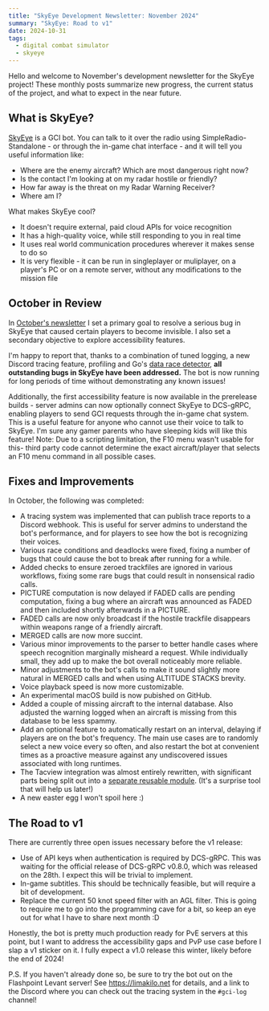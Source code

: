 ```yaml
---
title: "SkyEye Development Newsletter: November 2024"
summary: "SkyEye: Road to v1"
date: 2024-10-31
tags:
  - digital combat simulator
  - skyeye
---
```


Hello and welcome to November's development newsletter for the SkyEye project! These monthly posts summarize new progress, the current status of the project, and what to expect in the near future.

## What is SkyEye?

[SkyEye](https://github.com/dharmab/skyeye) is a GCI bot. You can talk to it over the radio using SimpleRadio-Standalone - or through the in-game chat interface - and it will tell you useful information like:

- Where are the enemy aircraft? Which are most dangerous right now?
- Is the contact I'm looking at on my radar hostile or friendly?
- How far away is the threat on my Radar Warning Receiver?
- Where am I?

What makes SkyEye cool?

- It doesn't require external, paid cloud APIs for voice recognition
- It has a high-quality voice, while still responding to you in real time
- It uses real world communication procedures wherever it makes sense to do so
- It is very flexible - it can be run in singleplayer or muliplayer, on a player's PC or on a remote server, without any modifications to the mission file

## October in Review

In [October's newsletter](newsletter-2024-10.md) I set a primary goal to resolve a serious bug in SkyEye that caused certain players to become invisible. I also set a secondary objective to explore accessibility features.

I'm happy to report that, thanks to a combination of tuned logging, a new Discord tracing feature, profiling and Go's [data race detector](https://go.dev/doc/articles/race_detector), **all outstanding bugs in SkyEye have been addressed.** The bot is now running for long periods of time without demonstrating any known issues!

Additionally, the first accessibility feature is now available in the prerelease builds - server admins can now optionally connect SkyEye to DCS-gRPC, enabling players to send GCI requests through the in-game chat system. This is a useful feature for anyone who cannot use their voice to talk to SkyEye. I'm sure any gamer parents who have sleeping kids will like this feature! Note: Due to a scripting limitation, the F10 menu wasn't usable for this- third party code cannot determine the exact aircraft/player that selects an F10 menu command in all possible cases.

## Fixes and Improvements

In October, the following was completed: 

* A tracing system was implemented that can publish trace reports to a Discord webhook. This is useful for server admins to understand the bot's performance, and for players to see how the bot is recognizing their voices.
* Various race conditions and deadlocks were fixed, fixing a number of bugs that could cause the bot to break after running for a while.
* Added checks to ensure zeroed trackfiles are ignored in various workflows, fixing some rare bugs that could result in nonsensical radio calls.
* PICTURE computation is now delayed if FADED calls are pending computation, fixing a bug where an aircraft was announced as FADED and then included shortly afterwards in a PICTURE.
* FADED calls are now only broadcast if the hostile trackfile disappears within weapons range of a friendly aircraft.
* MERGED calls are now more succint.
* Various minor improvements to the parser to better handle cases where speech recognition marginally misheard a request. While individually small, they add up to make the bot overall noticeably more reliable.
* Minor adjustments to the bot's calls to make it sound slightly more natural in MERGED calls and when using ALTITUDE STACKS brevity.
* Voice playback speed is now more customizable.
* An experimental macOS build is now pubished on GitHub.
* Added a couple of missing aircraft to the internal database. Also adjusted the warning logged when an aircraft is missing from this database to be less spammy.
* Add an optional feature to automatically restart on an interval, delaying if players are on the bot's frequency. The main use cases are to randomly select a new voice every so often, and also restart the bot at convenient times as a proactive measure against any undiscovered issues associated with long runtimes.
* The Tacview integration was almost entirely rewritten, with significant parts being split out into a [separate reusable module](https://github.com/dharmab/goacmi). (It's a surprise tool that will help us later!)
* A new easter egg I won't spoil here :)

## The Road to v1

There are currently three open issues necessary before the v1 release:

- Use of API keys when authentication is required by DCS-gRPC. This was waiting for the official release of DCS-gRPC v0.8.0, which was released on the 28th. I expect this will be trivial to implement.
- In-game subtitles. This should be technically feasible, but will require a bit of development.
- Replace the current 50 knot speed filter with an AGL filter. This is going to require me to go into the programming cave for a bit, so keep an eye out for what I have to share next month :D

Honestly, the bot is pretty much production ready for PvE servers at this point, but I want to address the accessibility gaps and PvP use case before I slap a v1 sticker on it. I fully expect a v1.0 release this winter, likely before the end of 2024!

P.S. If you haven't already done so, be sure to try the bot out on the Flashpoint Levant server! See https://limakilo.net for details, and a link to the Discord where you can check out the tracing system in the `#gci-log` channel!

